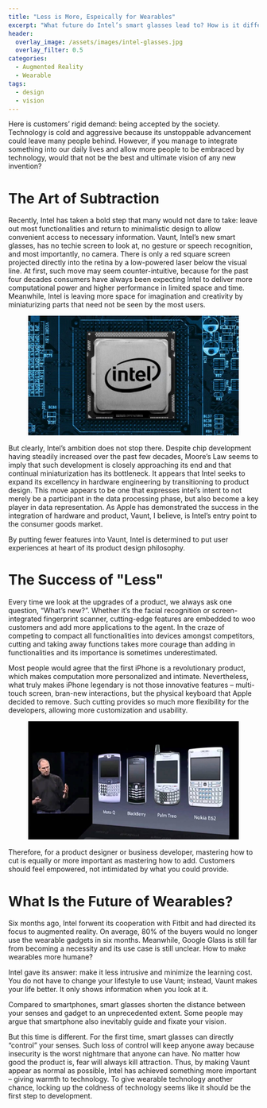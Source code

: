 ```yaml
---
title: "Less is More, Espeically for Wearables"
excerpt: "What future do Intel’s smart glasses lead to? How is it different from its competitors?"
header:
  overlay_image: /assets/images/intel-glasses.jpg
  overlay_filter: 0.5
categories:
  - Augmented Reality
  - Wearable
tags:
  - design
  - vision
---
```


Here is customers’ rigid demand: being accepted by the society. Technology is cold and aggressive because its unstoppable advancement could leave many people behind. However, if you manage to integrate something into our daily lives and allow more people to be embraced by technology, would that not be the best and ultimate vision of any new invention?

# The Art of Subtraction

Recently, Intel has taken a bold step that many would not dare to take: leave out most functionalities and return to minimalistic design to allow convenient access to necessary information. Vaunt, Intel’s new smart glasses, has no techie screen to look at, no gesture or speech recognition, and most importantly, no camera. There is only a red square screen projected directly into the retina by a low-powered laser below the visual line. At first, such move may seem counter-intuitive, because for the past four decades consumers have always been expecting Intel to deliver more computational power and higher performance in limited space and time. Meanwhile, Intel is leaving more space for imagination and creativity by miniaturizing parts that need not be seen by the most users.

<figure>
	<a href="/assets/images/intel-chip.jpg"><img src="/assets/images/intel-chip.jpg"></a>
</figure>

But clearly, Intel’s ambition does not stop there. Despite chip development having steadily increased over the past few decades, Moore’s Law seems to imply that such development is closely approaching its end and that continual miniaturization has its bottleneck. It appears that Intel seeks to expand its excellency in hardware engineering by transitioning to product design. This move appears to be one that expresses intel’s intent to not merely be a participant in the data processing phase, but also become a key player in data representation. As Apple has demonstrated the success in the integration of hardware and product, Vaunt, I believe, is Intel’s entry point to the consumer goods market.

By putting fewer features into Vaunt, Intel is determined to put user experiences at heart of its product design philosophy.

# The Success of "Less"

Every time we look at the upgrades of a product, we always ask one question, “What’s new?”. Whether it’s the facial recognition or screen-integrated fingerprint scanner, cutting-edge features are embedded to woo customers and add more applications to the agent. In the craze of competing to compact all functionalities into devices amongst competitors, cutting and taking away functions takes more courage than adding in functionalities and its importance is sometimes underestimated.

Most people would agree that the first iPhone is a revolutionary product, which makes computation more personalized and intimate. Nevertheless, what truly makes iPhone legendary is not those innovative features – multi-touch screen, bran-new interactions, but the physical keyboard that Apple decided to remove. Such cutting provides so much more flexibility for the developers, allowing more customization and usability.

<figure>
	<a href="/assets/images/steve-keyboard.jpg"><img src="/assets/images/steve-keyboard.jpg"></a>
</figure>

Therefore, for a product designer or business developer, mastering how to cut is equally or more important as mastering how to add. Customers should feel empowered, not intimidated by what you could provide.

# What Is the Future of Wearables?

Six months ago, Intel forwent its cooperation with Fitbit and had directed its focus to augmented reality. On average, 80% of the buyers would no longer use the wearable gadgets in six months. Meanwhile, Google Glass is still far from becoming a necessity and its use case is still unclear. How to make wearables more humane?

Intel gave its answer: make it less intrusive and minimize the learning cost. You do not have to change your lifestyle to use Vaunt; instead, Vaunt makes your life better. It only shows information when you look at it.

Compared to smartphones, smart glasses shorten the distance between your senses and gadget to an unprecedented extent. Some people may argue that smartphone also inevitably guide and fixate your vision.

But this time is different. For the first time, smart glasses can directly “control” your senses. Such loss of control will keep anyone away because insecurity is the worst nightmare that anyone can have. No matter how good the product is, fear will always kill attraction. Thus, by making Vaunt appear as normal as possible, Intel has achieved something more important – giving warmth to technology.  To give wearable technology another chance, locking up the coldness of technology seems like it should be the first step to development.